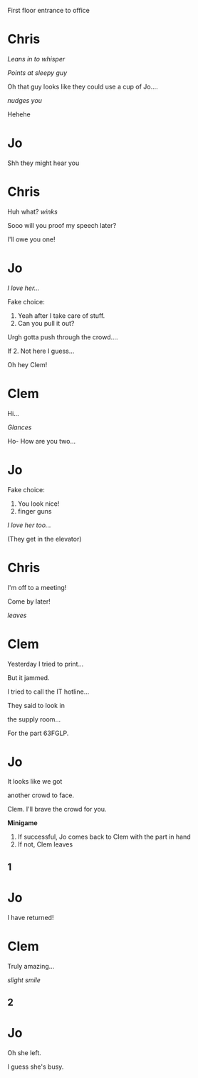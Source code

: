 First floor entrance to office

# Chris

_Leans in to whisper_ 

_Points at sleepy guy_

Oh that guy looks like they could use a cup of Jo....

_nudges you_

Hehehe

# Jo

Shh they might hear you

# Chris

Huh what? _winks_

Sooo will you proof my speech later?

I'll owe you one!

# Jo

_I love her..._

Fake choice:
1. Yeah after I take care of stuff.
2. Can you pull it out?

Urgh gotta push through the crowd....

If 2. Not here I guess...

Oh hey Clem!

# Clem

Hi...

_Glances_

Ho- How are you two...

# Jo
Fake choice:
1. You look nice!
2. finger guns

_I love her too..._

(They get in the elevator)

# Chris

I'm off to a meeting!

Come by later!

_leaves_

# Clem

Yesterday I tried to print...

But it jammed.

I tried to call the IT hotline...

They said to look in

the supply room...

For the part 63FGLP.

# Jo

It looks like we got

another crowd to face.

Clem. I'll brave the crowd for you.

**Minigame**

1. If successful, Jo comes back to Clem with the part in hand
2. If not, Clem leaves

## 1
# Jo

I have returned!

# Clem

Truly amazing...

_slight smile_

## 2

# Jo

Oh she left.

I guess she's busy.